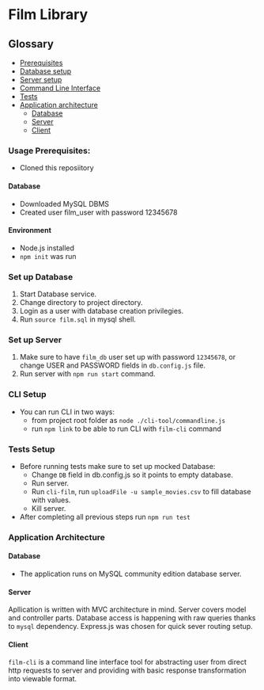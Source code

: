 # Film Library

## Glossary
 * [Prerequisites](#usage-prerequisites)
 * [Database setup](#set-up-database)
 * [Server setup](#set-up-server)
 * [Command Line Interface](#cli-setup)
 * [Tests](#tests-setup)
 * [Application architecture](#application-architecture)
    - [Database](##database-1)
    - [Server](##server)
    - [Client](##client)

### Usage Prerequisites:
* Cloned this reposiitory
#### Database
* Downloaded MySQL DBMS
* Created user film_user with password 12345678
#### Environment
* Node.js installed
* `npm init` was run

### Set up Database
1. Start Database service.
2. Change directory to project directory.
3. Login as a user with database creation privilegies.
4. Run `source film.sql` in mysql shell.

### Set up Server
1. Make sure to have `film_db` user set up with password `12345678`, or change USER and PASSWORD fields in `db.config.js` file.
2. Run server with `npm run start` command.

### CLI Setup
* You can run CLI in two ways:
    - from project root folder as `node ./cli-tool/commandline.js`
    - run `npm link` to be able to run CLI with `film-cli` command
### Tests Setup
* Before running tests make sure to set up mocked Database:
  - Change `DB` field in db.config.js so it points to empty database.
  - Run server.
  - Run `cli-film`, run `uploadFile -u sample_movies.csv` to fill database with values.
  - Kill server.
* After completing all previous steps run `npm run test`
### Application Architecture
#### Database
* The application runs on MySQL community edition database server.
#### Server
Apllication is written with MVC architecture in mind. Server covers model and controller parts. Database access is happening with raw queries thanks to `mysql` dependency. Express.js was chosen for quick sever routing setup.

#### Client

`film-cli` is a command line interface tool for abstracting user from direct http requests to server and providing with basic response transformation into viewable format.